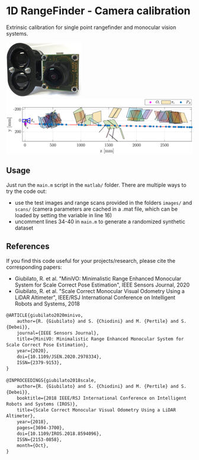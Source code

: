 # 1D RangeFinder - Camera calibration

Extrinsic calibration for single point rangefinder and monocular vision systems.

<img src="readme_img/alti_cam_fade.png" height="150"/> <img src="readme_img/alti_extr.png" height="150"/> 


## Usage

Just run the ```main.m``` script in the ```matlab/``` folder. 
There are multiple ways to try the code out:
* use the test images and range scans provided in the folders ```images/``` and ```scans/``` (camera parameters are cached in a .mat file, which can be loaded by setting the variable in line 16)
* uncomment lines 34-40 in ```main.m``` to generate a randomized synthetic dataset

## References

If you find this code useful for your projects/research, please cite the corresponding papers:
* Giubilato, R. et al. "MiniVO: Minimalistic Range Enhanced Monocular System for Scale Correct Pose Estimation", IEEE Sensors Journal, 2020
* Giubilato, R. et al. "Scale Correct Monocular Visual Odometry Using a LiDAR Altimeter", IEEE/RSJ International Conference on Intelligent Robots and Systems, 2018

```
@ARTICLE{giubilato2020minivo, 
    author={R. {Giubilato} and S. {Chiodini} and M. {Pertile} and S. {Debei}}, 
    journal={IEEE Sensors Journal}, 
    title={MiniVO: Minimalistic Range Enhanced Monocular System for Scale Correct Pose Estimation}, 
    year={2020}, 
    doi={10.1109/JSEN.2020.2978334}, 
    ISSN={2379-9153},
}

@INPROCEEDINGS{giubilato2018scale, 
    author={R. {Giubilato} and S. {Chiodini} and M. {Pertile} and S. {Debei}}, 
    booktitle={2018 IEEE/RSJ International Conference on Intelligent Robots and Systems (IROS)}, 
    title={Scale Correct Monocular Visual Odometry Using a LiDAR Altimeter}, 
    year={2018}, 
    pages={3694-3700}, 
    doi={10.1109/IROS.2018.8594096}, 
    ISSN={2153-0858}, 
    month={Oct},
}
```
